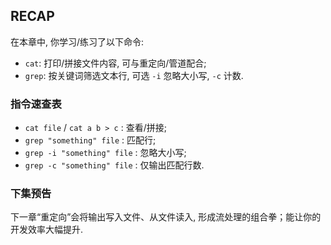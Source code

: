 ## RECAP

在本章中, 你学习/练习了以下命令:

- `cat`: 打印/拼接文件内容, 可与重定向/管道配合;
- `grep`: 按关键词筛选文本行, 可选 `-i` 忽略大小写, `-c` 计数.

### 指令速查表

- `cat file` / `cat a b > c` : 查看/拼接;
- `grep "something" file` : 匹配行;
- `grep -i "something" file` : 忽略大小写;
- `grep -c "something" file` : 仅输出匹配行数.

### 下集预告

下一章“重定向”会将输出写入文件、从文件读入, 形成流处理的组合拳；能让你的开发效率大幅提升.